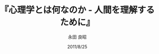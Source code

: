---
title: "『心理学とは何なのか - 人間を理解するために』"
description: "髪をいじるのはデートが退屈だから？　性格や本音を言い当てるのが心理学ではない。「心の働き」を理解するための、本当の心理学講座開講"
date: 2011/8/25
draft: false
hideToc: false
enableToc: true
enableTocContent: false
author: "永田 良昭"
tags: 
- 入門書
category: 
- 心理学
series:
- 中公新書
- 早稲田大学必修基礎演習テキスト100(2020年度)
image: images/feature2/content.png
---
